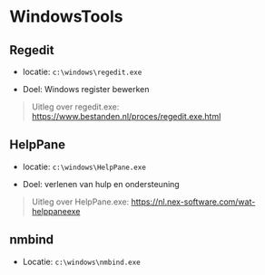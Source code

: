 # WindowsTools
## Regedit
- locatie: ``c:\windows\regedit.exe``

- Doel: Windows register bewerken

> Uitleg over regedit.exe:
  https://www.bestanden.nl/proces/regedit.exe.html
  
  ## HelpPane
  - locatie: ``c:\windows\HelpPane.exe``

  - Doel: verlenen van hulp en ondersteuning

  > Uitleg over HelpPane.exe:
    https://nl.nex-software.com/wat-helppaneexe
    
   ## nmbind
   - Locatie: ``c:\windows\nmbind.exe``

